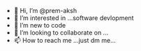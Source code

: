 - 👋 Hi, I’m @prem-aksh
- 👀 I’m interested in ...software devlopment
- 🌱 I’m new to code
- 💞️ I’m looking to collaborate on ...
- 📫 How to reach me ...just dm me...

<!---
prem-aksh/prem-aksh is a ✨ special ✨ repository because its `README.md` (this file) appears on your GitHub profile.
You can click the Preview link to take a look at your changes.
--->
